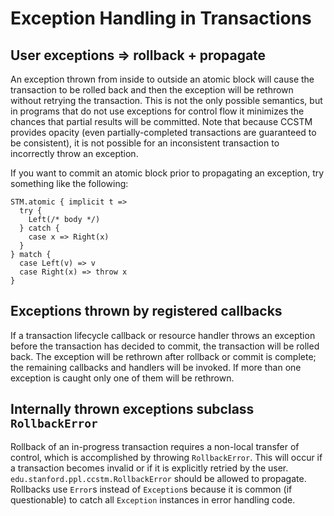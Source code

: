 # Exception Handling in Transactions

## User exceptions => rollback + propagate

An exception thrown from inside to outside an atomic block will
cause the transaction to be rolled back and then the exception will be
rethrown without retrying the transaction.  This is not the only possible
semantics, but in programs that do not use exceptions for control flow it
minimizes the chances that partial results will be committed.  Note that
because CCSTM provides opacity (even partially-completed transactions
are guaranteed to be consistent), it is not possible for an inconsistent
transaction to incorrectly throw an exception.

If you want to commit an atomic block prior to propagating an exception,
try something like the following:

    STM.atomic { implicit t =>
      try {
        Left(/* body */)
      } catch {
        case x => Right(x)
      }
    } match {
      case Left(v) => v
      case Right(x) => throw x
    }


## Exceptions thrown by registered callbacks

If a transaction lifecycle callback or resource handler throws an
exception before the transaction has decided to commit, the transaction
will be rolled back.  The exception will be rethrown after rollback or
commit is complete; the remaining callbacks and handlers will be invoked.
If more than one exception is caught only one of them will be rethrown.


## Internally thrown exceptions subclass `RollbackError`

Rollback of an in-progress transaction requires a non-local transfer of
control, which is accomplished by throwing `RollbackError`.  This will
occur if a transaction becomes invalid or if it is explicitly retried
by the user.  `edu.stanford.ppl.ccstm.RollbackError` should be allowed
to propagate.  Rollbacks use `Error`s instead of `Exception`s because
it is common (if questionable) to catch all `Exception` instances in
error handling code.
